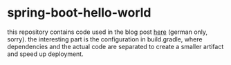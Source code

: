 # spring-boot-hello-world

this repository contains code used in the blog post [here](https://blog.codecentric.de/2018/10/keine-jars-spring-boot-gradle/) (german only, sorry). the interesting part is the configuration in build.gradle, where dependencies and the actual code are separated to create a smaller artifact and speed up deployment.
